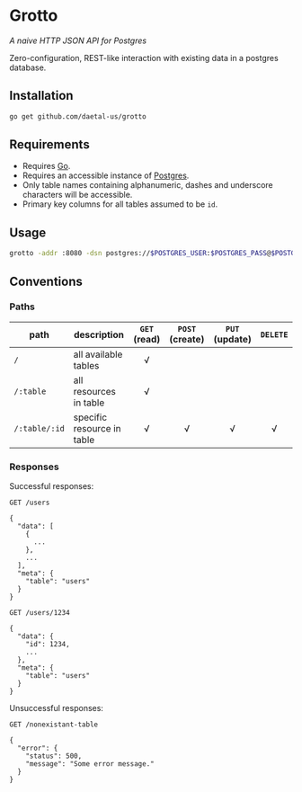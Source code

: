 # Grotto

_A naive HTTP JSON API for Postgres_

Zero-configuration, REST-like interaction with existing data in a postgres database.

## Installation
```bash
go get github.com/daetal-us/grotto
```
## Requirements

- Requires [Go](//golang.org).
- Requires an accessible instance of [Postgres](//postgresql.org).
- Only table names containing alphanumeric, dashes and underscore characters will be accessible.
- Primary key columns for all tables assumed to be `id`.

## Usage

```bash
grotto -addr :8080 -dsn postgres://$POSTGRES_USER:$POSTGRES_PASS@$POSTGRES_HOST/$POSTGRES_DB?sslmode=disable
```
## Conventions

### Paths

| path | description | `GET` (read) | `POST` (create) | `PUT` (update) | `DELETE` |
| --- | --- | :-: | :-: |  :-: | :-: |
| `/` | all available tables | √ | | | |
| `/:table` | all resources in table | √ | | | |
| `/:table/:id` | specific resource in table | √ | √ | √ | √ |

### Responses

Successful responses:

```
GET /users

{
  "data": [
    {
      ...
    },
    ...
  ],
  "meta": {
    "table": "users"
  }
}
```

```
GET /users/1234

{
  "data": {
    "id": 1234,
    ...
  },
  "meta": {
    "table": "users"
  }
}
```

Unsuccessful responses:

```
GET /nonexistant-table

{
  "error": {
    "status": 500,
    "message": "Some error message."
  }
}
```
